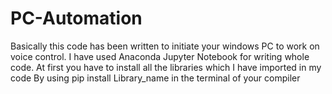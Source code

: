 # PC-Automation
Basically this code has been written to initiate your windows PC to work on voice control.
I have used Anaconda Jupyter Notebook for writing whole code.
At first you have to install all the libraries which I have imported in my code
By using pip install Library_name in the terminal of your compiler

